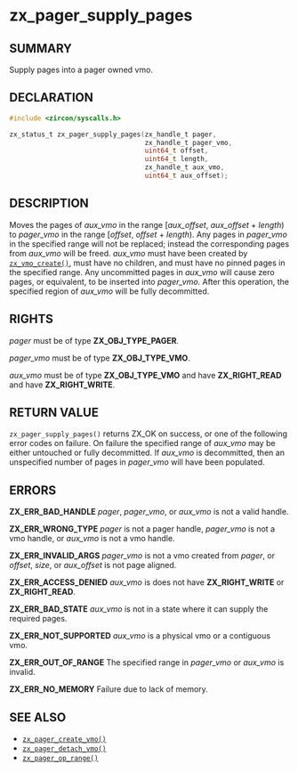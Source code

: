 # zx_pager_supply_pages

## SUMMARY

<!-- Contents of this heading updated by update-docs-from-fidl, do not edit. -->

Supply pages into a pager owned vmo.

## DECLARATION

<!-- Contents of this heading updated by update-docs-from-fidl, do not edit. -->

```c
#include <zircon/syscalls.h>

zx_status_t zx_pager_supply_pages(zx_handle_t pager,
                                  zx_handle_t pager_vmo,
                                  uint64_t offset,
                                  uint64_t length,
                                  zx_handle_t aux_vmo,
                                  uint64_t aux_offset);
```

## DESCRIPTION

Moves the pages of *aux_vmo* in the range [*aux_offset*, *aux_offset* + *length*) to *pager_vmo* in
the range [*offset*, *offset* + *length*). Any pages in *pager_vmo* in the specified range will not
be replaced; instead the corresponding pages from *aux_vmo* will be freed. *aux_vmo* must have been
created by [`zx_vmo_create()`], must have no children, and must have no pinned pages in the
specified range. Any uncommitted pages in *aux_vmo* will cause zero pages, or equivalent, to be
inserted into *pager_vmo*. After this operation, the specified region of *aux_vmo* will be fully
decommitted.

## RIGHTS

<!-- Contents of this heading updated by update-docs-from-fidl, do not edit. -->

*pager* must be of type **ZX_OBJ_TYPE_PAGER**.

*pager_vmo* must be of type **ZX_OBJ_TYPE_VMO**.

*aux_vmo* must be of type **ZX_OBJ_TYPE_VMO** and have **ZX_RIGHT_READ** and have **ZX_RIGHT_WRITE**.

## RETURN VALUE

`zx_pager_supply_pages()` returns ZX_OK on success, or one of the following error codes on failure.
On failure the specified range of *aux_vmo* may be either untouched or fully decommitted. If
*aux_vmo* is decommitted, then an unspecified number of pages in *pager_vmo* will have been
populated.

## ERRORS

**ZX_ERR_BAD_HANDLE** *pager*, *pager_vmo*, or *aux_vmo* is not a valid handle.

**ZX_ERR_WRONG_TYPE** *pager* is not a pager handle, *pager_vmo* is not a vmo handle, or
*aux_vmo* is not a vmo handle.

**ZX_ERR_INVALID_ARGS**  *pager_vmo* is not a vmo created from *pager*, or *offset*, *size*,
or *aux_offset* is not page aligned.

**ZX_ERR_ACCESS_DENIED** *aux_vmo* is does not have **ZX_RIGHT_WRITE** or **ZX_RIGHT_READ**.

**ZX_ERR_BAD_STATE** *aux_vmo* is not in a state where it can supply the required pages.

**ZX_ERR_NOT_SUPPORTED** *aux_vmo* is a physical vmo or a contiguous vmo.

**ZX_ERR_OUT_OF_RANGE** The specified range in *pager_vmo* or *aux_vmo* is invalid.

**ZX_ERR_NO_MEMORY** Failure due to lack of memory.

## SEE ALSO

 - [`zx_pager_create_vmo()`]
 - [`zx_pager_detach_vmo()`]
 - [`zx_pager_op_range()`]

<!-- References updated by update-docs-from-fidl, do not edit. -->

[`zx_pager_create_vmo()`]: pager_create_vmo.md
[`zx_pager_detach_vmo()`]: pager_detach_vmo.md
[`zx_pager_op_range()`]: pager_op_range.md
[`zx_vmo_create()`]: vmo_create.md
